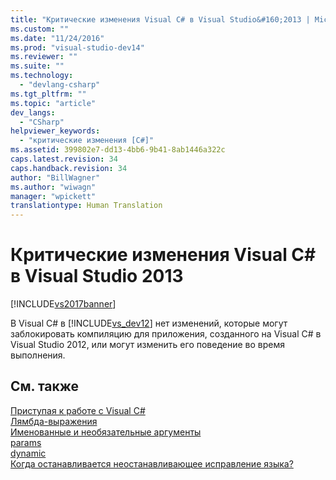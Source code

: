 ```yaml
---
title: "Критические изменения Visual C# в Visual Studio&#160;2013 | Microsoft Docs"
ms.custom: ""
ms.date: "11/24/2016"
ms.prod: "visual-studio-dev14"
ms.reviewer: ""
ms.suite: ""
ms.technology: 
  - "devlang-csharp"
ms.tgt_pltfrm: ""
ms.topic: "article"
dev_langs: 
  - "CSharp"
helpviewer_keywords: 
  - "критические изменения [C#]"
ms.assetid: 399802e7-dd13-4bb6-9b41-8ab1446a322c
caps.latest.revision: 34
caps.handback.revision: 34
author: "BillWagner"
ms.author: "wiwagn"
manager: "wpickett"
translationtype: Human Translation
---
```

# Критические изменения Visual C# в Visual Studio&#160;2013
[!INCLUDE[vs2017banner](../../csharp/includes/vs2017banner.md)]

В Visual C\# в [!INCLUDE[vs_dev12](../../csharp/getting-started/includes/vs_dev12_md.md)] нет изменений, которые могут заблокировать компиляцию для приложения, созданного на Visual C\# в Visual Studio 2012, или могут изменить его поведение во время выполнения.  
  
## См. также  
 [Приступая к работе с Visual C\#](../../csharp/getting-started/getting-started-with-csharp.md)   
 [Лямбда\-выражения](../../csharp/programming-guide/statements-expressions-operators/lambda-expressions.md)   
 [Именованные и необязательные аргументы](../../csharp/programming-guide/classes-and-structs/named-and-optional-arguments.md)   
 [params](../../csharp/language-reference/keywords/params.md)   
 [dynamic](../../csharp/language-reference/keywords/dynamic.md)   
 [Когда останавливается неостанавливающее исправление языка?](http://go.microsoft.com/fwlink/?LinkId=259542)
